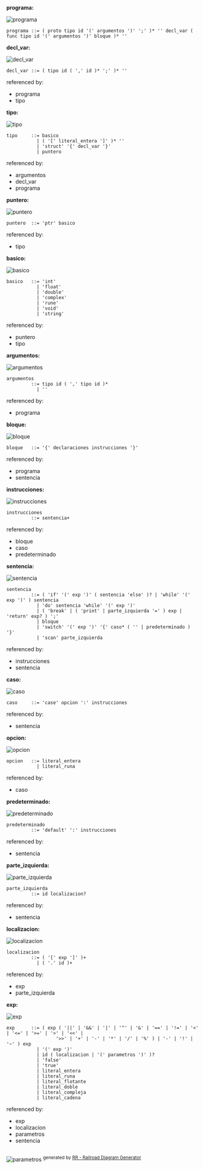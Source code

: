 **programa:**

![programa](diagrams/programa.png)

```
programa ::= ( proto tipo id '(' argumentos ')' ';' )* '' decl_var ( func tipo id '(' argumentos ')' bloque )* ''
```

**decl_var:**

![decl_var](diagrams/decl_var.png)

```
decl_var ::= ( tipo id ( ',' id )* ';' )* ''
```

referenced by:

* programa
* tipo

**tipo:**

![tipo](diagrams/tipo.png)

```
tipo     ::= basico
           | ( '[' literal_entera ']' )* ''
           | 'struct' '{' decl_var '}'
           | puntero
```

referenced by:

* argumentos
* decl_var
* programa

**puntero:**

![puntero](diagrams/puntero.png)

```
puntero  ::= 'ptr' basico
```

referenced by:

* tipo

**basico:**

![basico](diagrams/basico.png)

```
basico   ::= 'int'
           | 'float'
           | 'double'
           | 'complex'
           | 'rune'
           | 'void'
           | 'string'
```

referenced by:

* puntero
* tipo

**argumentos:**

![argumentos](diagrams/argumentos.png)

```
argumentos
         ::= tipo id ( ',' tipo id )*
           | ''
```

referenced by:

* programa

**bloque:**

![bloque](diagrams/bloque.png)

```
bloque   ::= '{' declaraciones instrucciones '}'
```

referenced by:

* programa
* sentencia

**instrucciones:**

![instrucciones](diagrams/instrucciones.png)

```
instrucciones
         ::= sentencia+
```

referenced by:

* bloque
* caso
* predeterminado

**sentencia:**

![sentencia](diagrams/sentencia.png)

```
sentencia
         ::= ( 'if' '(' exp ')' ( sentencia 'else' )? | 'while' '(' exp ')' ) sentencia
           | 'do' sentencia 'while' '(' exp ')'
           | ( 'break' | ( 'print' | parte_izquierda '=' ) exp | 'return' exp? ) ';'
           | bloque
           | 'switch' '(' exp ')' '{' caso* ( '' | predeterminado ) '}'
           | 'scan' parte_izquierda
```

referenced by:

* instrucciones
* sentencia

**caso:**

![caso](diagrams/caso.png)

```
caso     ::= 'case' opcion ':' instrucciones
```

referenced by:

* sentencia

**opcion:**

![opcion](diagrams/opcion.png)

```
opcion   ::= literal_entera
           | literal_runa
```

referenced by:

* caso

**predeterminado:**

![predeterminado](diagrams/predeterminado.png)

```
predeterminado
         ::= 'default' ':' instrucciones
```

referenced by:

* sentencia

**parte_izquierda:**

![parte_izquierda](diagrams/parte_izquierda.png)

```
parte_izquierda
         ::= id localizacion?
```

referenced by:

* sentencia

**localizacion:**

![localizacion](diagrams/localizacion.png)

```
localizacion
         ::= ( '[' exp ']' )+
           | ( '.' id )+
```

referenced by:

* exp
* parte_izquierda

**exp:**

![exp](diagrams/exp.png)

```
exp      ::= ( exp ( '||' | '&&' | '|' | '^' | '&' | '==' | '!=' | '<' | '<=' | '>=' | '>' | '<<' |
                  '>>' | '+' | '-' | '*' | '/' | '%' ) | '-' | '!' | '~' ) exp
           | '(' exp ')'
           | id ( localizacion | '(' parametros ')' )?
           | 'false'
           | 'true'
           | literal_entera
           | literal_runa
           | literal_flotante
           | literal_doble
           | literal_compleja
           | literal_cadena
```

referenced by:

* exp
* localizacion
* parametros
* sentencia

## 
![parametros](diagrams/parametros.png) <sup>generated by [RR - Railroad Diagram Generator][RR]</sup>

[RR]: https://www.bottlecaps.de/rr/ui